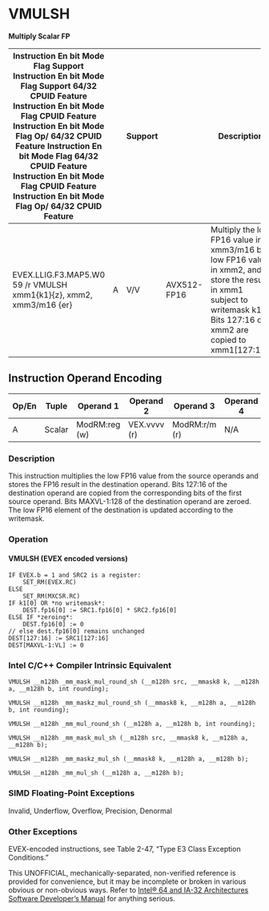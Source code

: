 # VMULSH

**Multiply Scalar FP**

| Instruction En bit Mode Flag Support Instruction En bit Mode Flag Support 64/32 CPUID Feature Instruction En bit Mode Flag CPUID Feature Instruction En bit Mode Flag Op/ 64/32 CPUID Feature Instruction En bit Mode Flag 64/32 CPUID Feature Instruction En bit Mode Flag CPUID Feature Instruction En bit Mode Flag Op/ 64/32 CPUID Feature |     | Support |             | Description                                                                                                                                                              |
| ---------------------------------------------------------------------------------------------------------------------------------------------------------------------------------------------------------------------------------------------------------------------------------------------------------------------------------------------- | --- | ------- | ----------- | ------------------------------------------------------------------------------------------------------------------------------------------------------------------------ |
| EVEX.LLIG.F3.MAP5.W0 59 /r VMULSH xmm1{k1}{z}, xmm2, xmm3/m16 {er}                                                                                                                                                                                                                                                                             | A   | V/V     | AVX512-FP16 | Multiply the low FP16 value in xmm3/m16 by low FP16 value in xmm2, and store the result in xmm1 subject to writemask k1. Bits 127:16 of xmm2 are copied to xmm1[127:16]. |

## Instruction Operand Encoding

| Op/En | Tuple  | Operand 1     | Operand 2    | Operand 3     | Operand 4 |
| ----- | ------ | ------------- | ------------ | ------------- | --------- |
| A     | Scalar | ModRM:reg (w) | VEX.vvvv (r) | ModRM:r/m (r) | N/A       |

### Description

This instruction multiplies the low FP16 value from the source operands and stores the FP16 result in the destination operand. Bits 127:16 of the destination operand are copied from the corresponding bits of the first source operand. Bits MAXVL-1:128 of the destination operand are zeroed. The low FP16 element of the destination is updated according to the writemask.

### Operation

#### VMULSH (EVEX encoded versions)

```
IF EVEX.b = 1 and SRC2 is a register:
    SET_RM(EVEX.RC)
ELSE
    SET_RM(MXCSR.RC)
IF k1[0] OR *no writemask*:
    DEST.fp16[0] := SRC1.fp16[0] * SRC2.fp16[0]
ELSE IF *zeroing*:
    DEST.fp16[0] := 0
// else dest.fp16[0] remains unchanged
DEST[127:16] := SRC1[127:16]
DEST[MAXVL-1:VL] := 0

```

### Intel C/C++ Compiler Intrinsic Equivalent

```
VMULSH __m128h _mm_mask_mul_round_sh (__m128h src, __mmask8 k, __m128h a, __m128h b, int rounding);

```

```
VMULSH __m128h _mm_maskz_mul_round_sh (__mmask8 k, __m128h a, __m128h b, int rounding);

```

```
VMULSH __m128h _mm_mul_round_sh (__m128h a, __m128h b, int rounding);

```

```
VMULSH __m128h _mm_mask_mul_sh (__m128h src, __mmask8 k, __m128h a, __m128h b);

```

```
VMULSH __m128h _mm_maskz_mul_sh (__mmask8 k, __m128h a, __m128h b);

```

```
VMULSH __m128h _mm_mul_sh (__m128h a, __m128h b);

```

### SIMD Floating-Point Exceptions

Invalid, Underflow, Overflow, Precision, Denormal

### Other Exceptions

EVEX-encoded instructions, see Table 2-47, “Type E3 Class Exception Conditions.”

This UNOFFICIAL, mechanically-separated, non-verified reference is provided for convenience, but it may be
incomplete or broken in various obvious or non-obvious
ways. Refer to [Intel® 64 and IA-32 Architectures Software Developer’s Manual](https://software.intel.com/en-us/download/intel-64-and-ia-32-architectures-sdm-combined-volumes-1-2a-2b-2c-2d-3a-3b-3c-3d-and-4) for anything serious.
